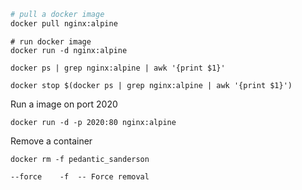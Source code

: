 ```bash
# pull a docker image
docker pull nginx:alpine
```

```
# run docker image
docker run -d nginx:alpine

```

```
docker ps | grep nginx:alpine | awk '{print $1}'

docker stop $(docker ps | grep nginx:alpine | awk '{print $1}')
```

Run a image on port 2020
```
docker run -d -p 2020:80 nginx:alpine
```

Remove a container

```
docker rm -f pedantic_sanderson

```
`--force    -f  -- Force removal`



